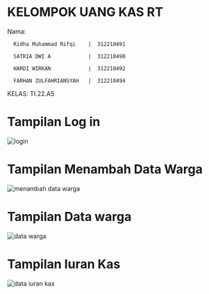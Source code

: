 # KELOMPOK UANG KAS RT

Nama: 


      Ridha Muhammad Rifqi    |  312210491

      SATRIA DWI A            |  312210490
      
      HARDI WIRKAN            |  312210492
      
      FARHAN ZULFAHRIANSYAH   |  312210494

      
KELAS: TI.22.A5

# Tampilan Log in
![login](https://github.com/dhomuhammad/UANG-KAS-RT/assets/130027527/e5fbb611-b44b-40c8-abf5-1d7d2e6cbd8f)




# Tampilan Menambah Data Warga
![menambah data warga](https://github.com/dhomuhammad/UANG-KAS-RT/assets/130027527/51100799-1680-49f5-a93f-03b2009bf093)




# Tampilan Data warga
![data warga](https://github.com/dhomuhammad/UANG-KAS-RT/assets/130027527/855b6453-d0bd-4dfb-9c21-b0b68ee162aa)




# Tampilan Iuran Kas
![data iuran kas](https://github.com/dhomuhammad/UANG-KAS-RT/assets/130027527/72c7409b-a118-480b-8de2-522b458ad53d)






